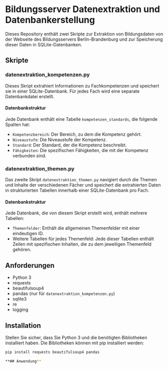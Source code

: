 # Bildungsserver Datenextraktion und Datenbankerstellung

Dieses Repository enthält zwei Skripte zur Extraktion von Bildungsdaten von der Webseite des Bildungsservers Berlin-Brandenburg und zur Speicherung dieser Daten in SQLite-Datenbanken.

## Skripte

### datenextraktion_kompetenzen.py

Dieses Skript extrahiert Informationen zu Fachkompetenzen und speichert sie in einer SQLite-Datenbank. Für jedes Fach wird eine separate Datenbankdatei erstellt.

#### Datenbankstruktur

Jede Datenbank enthält eine Tabelle `kompetenzen_standards`, die folgende Spalten hat:

- `Kompetenzbereich`: Der Bereich, zu dem die Kompetenz gehört.
- `Niveaustufe`: Die Niveaustufe der Kompetenz.
- `Standard`: Der Standard, der die Kompetenz beschreibt.
- `Fähigkeiten`: Die spezifischen Fähigkeiten, die mit der Kompetenz verbunden sind.

### datenextraktion_themen.py

Das zweite Skript `datenextraktion_themen.py` navigiert durch die Themen und Inhalte der verschiedenen Fächer und speichert die extrahierten Daten in strukturierten Tabellen innerhalb einer SQLite-Datenbank pro Fach.

#### Datenbankstruktur

Jede Datenbank, die von diesem Skript erstellt wird, enthält mehrere Tabellen:

- `Themenfelder`: Enthält die allgemeinen Themenfelder mit einer eindeutigen ID.
- Weitere Tabellen für jedes Themenfeld: Jede dieser Tabellen enthält Zeilen mit spezifischen Inhalten, die zu dem jeweiligen Themenfeld gehören.

## Anforderungen

- Python 3
- requests
- beautifulsoup4
- pandas (nur für `datenextraktion_kompetenzen.py`)
- sqlite3
- re
- logging

## Installation

Stellen Sie sicher, dass Sie Python 3 und die benötigten Bibliotheken installiert haben. Die Bibliotheken können mit pip installiert werden:

```bash
pip install requests beautifulsoup4 pandas

**## Anwendung**
